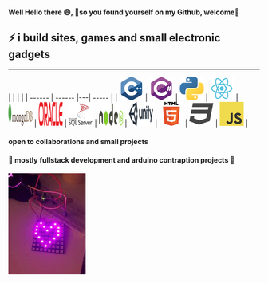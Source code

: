 #### Well Hello there 😄, 💫**so you found yourself on my Github, welcome**💫
## ⚡  i build sites, games and small electronic gadgets 
-----------

|  |  |   |
| ------ | ------ |---| ----- |
| ![c++](/stackLogos/cpp_48x48.png) | ![c#](/stackLogos/csharp_48x48.png)  | ![python](/stackLogos/python_48x48.png) | ![react](/stackLogos/react_48x48.png) 
| ![MongoDB](/stackLogos/mongodb_48x48.png) | ![oracle](/stackLogos/oracle_48x48.png) | ![sql](/stackLogos/sql_server_48x48.png) | ![NodeJS](/stackLogos/nodejs_48x48.png)
| ![Unity](/stackLogos/unity_48x48.png) | ![html](/stackLogos/html_48x48.png) | ![css](/stackLogos/css_48x48.png) | ![javascript](/stackLogos/javascript_48x48.png) |
                                                                        

#### open to collaborations and small projects 
#### 🤖 mostly fullstack development and arduino contraption projects 🔭
 ![arduino project](/rsz_arduino.jpg) 


     
<!--
**ultrakot/ultrakot** is a ✨ _special_ ✨ repository because its `README.md` (this file) appears on your GitHub profile.

Here are some ideas to get you started:

- 🔭 I’m currently working on ...
- 🌱 I’m currently learning ...
- 👯 I’m looking to collaborate on ...
- 🤔 I’m looking for help with ...
- 💬 Ask me about ...
- 📫 How to reach me: ...
- 😄 Pronouns: ...
- ⚡ Fun fact: ...
-->

